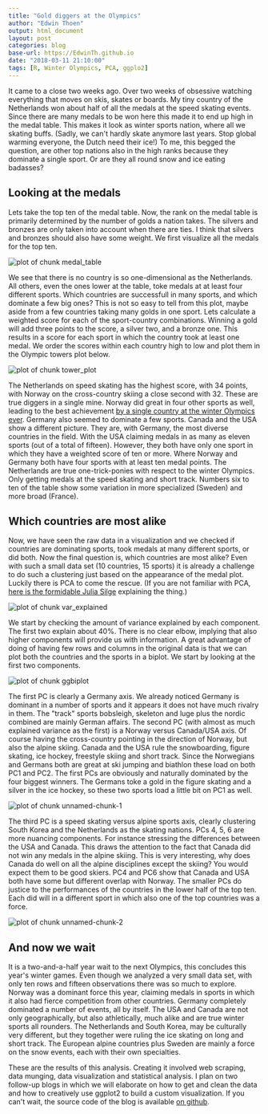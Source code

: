 ```yaml
---
title: "Gold diggers at the Olympics"
author: "Edwin Thoen"
output: html_document
layout: post
categories: blog
base-url: https://EdwinTh.github.io
date: "2018-03-11 21:10:00"
tags: [R, Winter Olympics, PCA, ggplo2]
---
```





It came to a close two weeks ago. Over two weeks of obsessive watching everything that moves on skis, skates or boards. My tiny country of the Netherlands won about half of all the medals at the speed skating events. Since there are many medals to be won here this made it to end up high in the medal table. This makes it look as winter sports nation, where all we skating buffs. (Sadly, we can't hardly skate anymore last years. Stop global warming everyone, the Dutch need their ice!) To me, this begged the question, are other top nations also in the high ranks because they dominate a single sport. Or are they all round snow and ice eating badasses?

## Looking at the medals

Lets take the top ten of the medal table. Now, the rank on the medal table is primarily determined by the number of golds a nation takes. The silvers and bronzes are only taken into account when there are ties. I think that silvers and bronzes should also have some weight. We first visualize all the medals for the top ten.

![plot of chunk medal_table](/figure/source/2018-03-11-analyzing-olympics/medal_table-1.png)

We see that there is no country is so one-dimensional as the Netherlands. All others, even the ones lower at the table, toke medals at at least four different sports. Which countries are successfull in many sports, and which dominate a few big ones? This is not so easy to tell from this plot, maybe aside from a few countries taking many golds in one sport. Lets calculate a weighted score for each of the sport-country combinations. Winning a gold will add three points to the score, a silver two, and a bronze one. This results in a score for each sport in which the country took at least one medal. We order the scores within each country high to low and plot them in the Olympic towers plot below.

![plot of chunk tower_plot](/figure/source/2018-03-11-analyzing-olympics/tower_plot-1.png)


The Netherlands on speed skating has the highest score, with 34 points, with Norway on the cross-country skiing a close second with 32. These are true diggers in a single mine. Norway did great in four other sports as well, leading to the best achievement [by a single country at the winter Olympics ever](https://edition.cnn.com/2018/02/24/sport/norway-winter-Olympic-success-intl/index.html). Germany also seemed to dominate a few sports. Canada and the USA show a different picture. They are, with Germany, the most diverse countries in the field. With the USA claiming medals in as many as eleven sports (out of a total of fifteen). However, they both have only one sport in which they have a weighted score of ten or more. Where Norway and Germany both have four sports with at least ten medal points. The Netherlands are true one-trick-ponies with respect to the winter Olympics. Only getting medals at the speed skating and short track. Numbers six to ten of the table show some variation in more specialized (Sweden) and more broad (France).

## Which countries are most alike

Now, we have seen the raw data in a visualization and we checked if countries are dominating sports, took medals at many different sports, or did both. Now the final question is, which countries are most alike? Even with such a small data set (10 countries, 15 sports) it is already a challenge to do such a clustering just based on the appearance of the medal plot. Luckily there is PCA to come the rescue. (If you are not familiar with PCA, [here is the formidable Julia Silge](https://www.rstudio.com/resources/videos/understanding-pca-using-shiny-and-stack-overflow-data/) explaining the thing.) 

![plot of chunk var_explained](/figure/source/2018-03-11-analyzing-olympics/var_explained-1.png)


We start by checking the amount of variance explained by each component. The first two explain about 40%. There is no clear elbow, implying that also higher components will provide us with information. A great advantage of doing of having few rows and columns in the original data is that we can plot both the countries and the sports in a biplot. We start by looking at the first two components.

![plot of chunk ggbiplot](/figure/source/2018-03-11-analyzing-olympics/ggbiplot-1.png)


The first PC is clearly a Germany axis. We already noticed Germany is dominant in a number of sports and it appears it does not have much rivalry in them. The "track" sports bobsleigh, skeleton and luge plus the nordic combined are mainly German affairs. The second PC (with almost as much explained variance as the first) is a Norway versus Canada/USA axis. Of course having the cross-country pointing in the direction of Norway, but also the alpine skiing. Canada and the USA rule the snowboarding, figure skating, ice hockey, freestyle skiing and short track. Since the Norwegians and Germans both are great at ski jumping and biathlon these load on both PC1 and PC2. The first PCs are obviously and naturally dominated by the four biggest winners. The Germans toke a gold in the figure skating and a silver in the ice hockey, so these two sports load a little bit on PC1 as well. 

![plot of chunk unnamed-chunk-1](/figure/source/2018-03-11-analyzing-olympics/unnamed-chunk-1-1.png)

The third PC is a speed skating versus alpine sports axis, clearly clustering South Korea and the Netherlands as the skating nations. PCs 4, 5, 6 are more nuancing components. For instance stressing the differences between the USA and Canada. This draws the attention to the fact that Canada did not win any medals in the alpine skiing. This is very interesting, why does Canada do well on all the alpine disciplines except the skiing? You would expect them to be good skiers. PC4 and PC6 show that Canada and USA both have some but different overlap with Norway. The smaller PCs do justice to the performances of the countries in the lower half of the top ten. Each did will in a different sport in which also one of the top countries was a force.

![plot of chunk unnamed-chunk-2](/figure/source/2018-03-11-analyzing-olympics/unnamed-chunk-2-1.png)

## And now we wait

It is a two-and-a-half year wait to the next Olympics, this concludes this year's winter games. Even though we analyzed a very small data set, with only ten rows and fifteen observations there was so much to explore. Norway was a dominant force this year, claiming medals in sports in which it also had fierce competition from other countries. Germany completely dominated a number of events, all by itself. The USA and Canada are not only geographically, but also athletically, much alike and are true winter sports all rounders. The Netherlands and South Korea, may be culturally very different, but they together were ruling the ice skating on long and short track. The European alpine countries plus Sweden are mainly a force on the snow events, each with their own specialties.

These are the results of this analysis. Creating it involved web scraping, data munging, data visualization and statistical analysis. I plan on two follow-up blogs in which we will elaborate on how to get and clean the data and how to creatively use ggplot2 to build a custom visualization. If you can't wait, the source code of the blog is available [on github](https://edwinth.github.io/analyzing-olympics).
